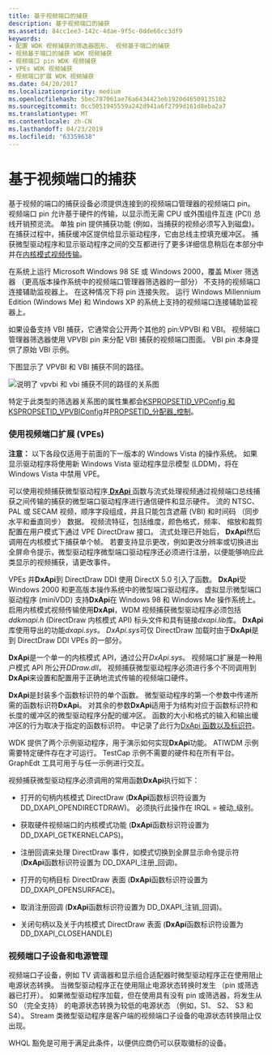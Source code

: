 ```yaml
---
title: 基于视频端口的捕获
description: 基于视频端口的捕获
ms.assetid: 84cc1ee3-142c-4dae-9f5c-0dde66cc3df9
keywords:
- 配置 WDK 视频捕获的筛选器图形、 视频基于端口的捕获
- 视频基于端口的捕获 WDK 视频捕获
- 视频端口 pin WDK 视频捕获
- VPEs WDK 视频捕获
- 视频端口扩展 WDK 视频捕获
ms.date: 04/20/2017
ms.localizationpriority: medium
ms.openlocfilehash: 5bec787061ae76a6434423eb1920d46509135102
ms.sourcegitcommit: 0cc5051945559a242d941a6f2799d161d8eba2a7
ms.translationtype: MT
ms.contentlocale: zh-CN
ms.lasthandoff: 04/23/2019
ms.locfileid: "63359638"
---
```

# <a name="video-port-based-capture"></a>基于视频端口的捕获


基于视频的端口的捕获设备必须提供连接到的视频端口管理器的视频端口 pin。 视频端口 pin 允许基于硬件的传输，以显示而无需 CPU 或外围组件互连 (PCI) 总线开销预览流。 单独 pin 提供捕获功能 (例如，当捕获的视频必须写入到磁盘)。 在捕获过程中，捕获缓冲区提供给显示驱动程序，它由总线主控填充缓冲区。 捕获微型驱动程序和显示驱动程序之间的交互都进行了更多详细信息稍后在本部分中并在[内核模式视频传输](https://msdn.microsoft.com/library/windows/hardware/ff568180)。

在系统上运行 Microsoft Windows 98 SE 或 Windows 2000，覆盖 Mixer 筛选器 （更高版本操作系统中的视频端口管理器筛选器的一部分） 不支持的视频端口连接辅助监视器上。 在这种情况下将 pin 连接失败。 运行 Windows Millennium Edition (Windows Me) 和 Windows XP 的系统上支持的视频端口连接辅助监视器上。

如果设备支持 VBI 捕获，它通常会公开两个其他的 pin:VPVBI 和 VBI。 视频端口管理器筛选器使用 VPVBI pin 来分配 VBI 捕获的视频端口图面。 VBI pin 本身提供了原始 VBI 示例。

下图显示了 VPVBI 和 VBI 捕获不同的路径。

![说明了 vpvbi 和 vbi 捕获不同的路径的关系图](images/video-port-capture.gif)

特定于此类型的筛选器关系图的属性集都会[KSPROPSETID\_VPConfig 和 KSPROPSETID\_VPVBIConfig](https://msdn.microsoft.com/library/windows/hardware/ff566703)并[PROPSETID\_分配器\_控制](https://msdn.microsoft.com/library/windows/hardware/ff567792)。

### <a name="using-the-video-port-extensions-vpes"></a>使用视频端口扩展 (VPEs)

**注意：** 以下各段仅适用于前面的下一版本的 Windows Vista 的操作系统。 如果显示驱动程序将使用新 Windows Vista 驱动程序显示模型 (LDDM)，将在 Windows Vista 中禁用 VPE。

可以使用视频捕获微型驱动程序[ **DxApi** ](https://msdn.microsoft.com/library/windows/hardware/ff557364)函数与流式处理视频通过视频端口总线捕获之间传输的捕获的微型端口驱动程序进行通信硬件和显示硬件。 流的 NTSC、 PAL 或 SECAM 视频，顺序字段组成，并且只能包含遮蔽 (VBI) 和时间码 （同步水平和垂直同步） 数据。 视频流特征，包括维度，颜色格式，频率、 缩放和裁剪配置在用户模式下通过 VPE DirectDraw 接口。 流式处理已开始后， **DxApi**然后调用在内核模式下捕获单个帧。 若要支持显示更改，例如更改分辨率或切换进出全屏命令提示，微型驱动程序微型端口驱动程序还必须进行注册，以便能够响应此类显示的视频捕获，请更改事件。

VPEs 并**DxApi**到 DirectDraw DDI 使用 DirectX 5.0 引入了函数。 **DxApi**受 Windows 2000 和更高版本操作系统中的微型端口驱动程序。 虚拟显示微型端口驱动程序 (miniVDD) 支持**DxApi**在 Windows 98 和 Windows Me 操作系统上。 启用内核模式视频传输使用**DxApi**，WDM 视频捕获微型驱动程序必须包括*ddkmapi.h* (DirectDraw 内核模式 API) 标头文件和具有链接*dxapi.lib*库。 **DxApi**库使用导出的功能*dxapi.sys*。 *DxApi.sys*可仅 DirectDraw 加载时由于**DxApi**是到 DirectDraw DDI VPEs 的一部分。

**DxApi**是一个单一的内核模式 API，通过公开*DxApi.sys*。 视频端口扩展是一种用户模式 API 所公开*DDraw.dll*。 视频捕获微型驱动程序必须进行多个不同调用到**DxApi**来设置和配置用于正确地流式传输的视频端口硬件。

**DxApi**是封装多个函数标识符的单个函数。 微型驱动程序的第一个参数中传递所需的函数标识符**DxApi**。 对其余的参数**DxApi**适用于为结构对应于函数标识符和长度的缓冲区的微型驱动程序分配的缓冲区。 函数的大小和格式的输入和输出缓冲区的行为取决于指定的函数标识符。 中记录了此行为[DxApi 函数以及标识符](https://msdn.microsoft.com/library/windows/hardware/ff557393)。

WDK 提供了两个示例驱动程序，用于演示如何实现**DxApi**功能。 ATIWDM 示例需要特定硬件存在才可运行。 TestCap 示例不需要的硬件和在所有平台。 GraphEdt 工具可用于与任一示例进行交互。

视频捕获微型驱动程序必须调用的常用函数**DxApi**执行如下：

-   打开的句柄内核模式 DirectDraw (**DxApi**函数标识符设置为 DD\_DXAPI\_OPENDIRECTDRAW)。 必须执行此操作在 IRQL = 被动\_级别。

-   获取硬件视频端口的内核模式功能 (**DxApi**函数标识符设置为 DD\_DXAPI\_GETKERNELCAPS)。

-   注册回调来处理 DirectDraw 事件，如模式切换到全屏显示命令提示符 (**DxApi**函数标识符设置为 DD\_DXAPI\_注册\_回调)。

-   打开的句柄目标 DirectDraw 表面 (**DxApi**函数标识符设置为 DD\_DXAPI\_OPENSURFACE)。

-   取消注册回调 (**DxApi**函数标识符设置为 DD\_DXAPI\_注销\_回调)。

-   关闭句柄以及关于内核模式 DirectDraw 表面 (**DxApi**函数标识符设置为 DD\_DXAPI\_CLOSEHANDLE)

### <a name="video-port-child-devices-and-power-management"></a>视频端口子设备和电源管理

视频端口子设备，例如 TV 调谐器和显示组合适配器时微型驱动程序正在使用阻止电源状态转换。 当微型驱动程序正在使用阻止电源状态转换时发生 （pin 或筛选器已打开）。 如果微型驱动程序加载，但在使用具有没有 pin 或筛选器，将发生从 S0 （完全支持） 的电源状态转换为较低的电源状态 （例如，S1、 S2、 S3 和 S4）。 Stream 类微型驱动程序是客户端的视频端口子设备的电源状态转换阻止仅出现。

WHQL 豁免是可用于满足此条件，以便供应商仍可以获取徽标的设备。

 

 




